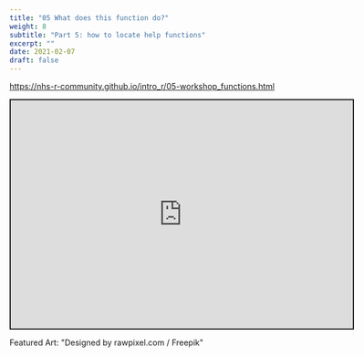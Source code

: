 ```yaml
---
title: "05 What does this function do?"
weight: 8
subtitle: "Part 5: how to locate help functions"
excerpt: ""
date: 2021-02-07
draft: false
---
```


https://nhs-r-community.github.io/intro_r/05-workshop_functions.html

<iframe src="https://nhs-r-community.github.io/intro_r/05-workshop_functions.html" width="600" height="400" style="border:2px solid currentColor;" loading="lazy" allowfullscreen></iframe> <script>fitvids('.shareagain', {players: 'iframe'});</script>

Featured Art: "Designed by rawpixel.com / Freepik"
